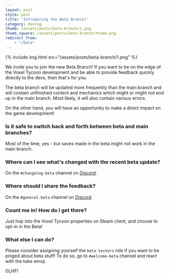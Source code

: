 ```yaml
---
layout: post
style: post
title: 'Introducing the Beta Branch!'
category: devlog
thumb: /assets/posts/beta-branch/1.png
thumb_square: /assets/posts/beta-branch/thumb.png
redirect_from:
    - "/beta"
---
```


{% include img.html src="/assets/posts/beta-branch/1.png" %}

We invite you to join the new Beta Branch! If you want to be on the edge of the Voxel Tycoon development and be able to provide feedback quickly directly to the devs, then that's for you.

The beta branch will be updated more frequently than the main branch and will contain unfinished content and mechanics which might or might not end up in the main branch. Most likely, it will also contain various errors.

On the other hand, you will have an opportunity to make a direct impact on the game development!

### Is it safe to switch back and forth between beta and main branches?

Most of the time, yes - but saves made in the beta might not work in the main branch.

### Where can I see what's changed with the recent beta update?

On the `#changelog-beta` channel on [Discord](https://discord.gg/VoxelTycoon).

### Where should I share the feedback?

On the `#general-beta` channel on [Discord](https://discord.gg/VoxelTycoon).

### Count me in! How do I get there?

Just hop into the Voxel Tycoon properties on Steam client, and choose to opt-in in the Beta!

### What else I can do?

Please consider assigning yourself the `beta-testers` role if you want to be pinged about beta stuff! To do so, go to `#welcome-beta` channel and react with the tube emoji.

GLHF!